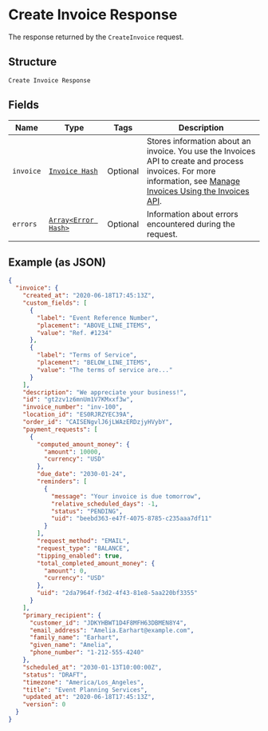 
# Create Invoice Response

The response returned by the `CreateInvoice` request.

## Structure

`Create Invoice Response`

## Fields

| Name | Type | Tags | Description |
|  --- | --- | --- | --- |
| `invoice` | [`Invoice Hash`](/doc/models/invoice.md) | Optional | Stores information about an invoice. You use the Invoices API to create and process<br>invoices. For more information, see [Manage Invoices Using the Invoices API](https://developer.squareup.com/docs/invoices-api/overview). |
| `errors` | [`Array<Error Hash>`](/doc/models/error.md) | Optional | Information about errors encountered during the request. |

## Example (as JSON)

```json
{
  "invoice": {
    "created_at": "2020-06-18T17:45:13Z",
    "custom_fields": [
      {
        "label": "Event Reference Number",
        "placement": "ABOVE_LINE_ITEMS",
        "value": "Ref. #1234"
      },
      {
        "label": "Terms of Service",
        "placement": "BELOW_LINE_ITEMS",
        "value": "The terms of service are..."
      }
    ],
    "description": "We appreciate your business!",
    "id": "gt2zv1z6mnUm1V7KMxxf3w",
    "invoice_number": "inv-100",
    "location_id": "ES0RJRZYEC39A",
    "order_id": "CAISENgvlJ6jLWAzERDzjyHVybY",
    "payment_requests": [
      {
        "computed_amount_money": {
          "amount": 10000,
          "currency": "USD"
        },
        "due_date": "2030-01-24",
        "reminders": [
          {
            "message": "Your invoice is due tomorrow",
            "relative_scheduled_days": -1,
            "status": "PENDING",
            "uid": "beebd363-e47f-4075-8785-c235aaa7df11"
          }
        ],
        "request_method": "EMAIL",
        "request_type": "BALANCE",
        "tipping_enabled": true,
        "total_completed_amount_money": {
          "amount": 0,
          "currency": "USD"
        },
        "uid": "2da7964f-f3d2-4f43-81e8-5aa220bf3355"
      }
    ],
    "primary_recipient": {
      "customer_id": "JDKYHBWT1D4F8MFH63DBMEN8Y4",
      "email_address": "Amelia.Earhart@example.com",
      "family_name": "Earhart",
      "given_name": "Amelia",
      "phone_number": "1-212-555-4240"
    },
    "scheduled_at": "2030-01-13T10:00:00Z",
    "status": "DRAFT",
    "timezone": "America/Los_Angeles",
    "title": "Event Planning Services",
    "updated_at": "2020-06-18T17:45:13Z",
    "version": 0
  }
}
```


